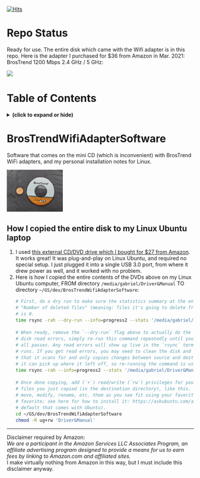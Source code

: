 [![Hits](https://hits.seeyoufarm.com/api/count/incr/badge.svg?url=https%3A%2F%2Fgithub.com%2FElectricRCAircraftGuy%2FBrosTrendWifiAdapterSoftware&count_bg=%2379C83D&title_bg=%23555555&icon=&icon_color=%23E7E7E7&title=views+%28today+%2F+total%29&edge_flat=false)](https://hits.seeyoufarm.com)

# Repo Status

Ready for use. The entire disk which came with the Wifi adapter is in this repo. Here is the adapter I purchased for $36 from Amazon in Mar. 2021: BrosTrend 1200 Mbps 2.4 GHz / 5 GHz:

<a href="https://www.amazon.com/gp/product/B07FCN6WGX?ie=UTF8&psc=1&linkCode=li3&tag=wwwel-20&linkId=6c07e135ac1189388e0d73cc80a89b19&language=en_US&ref_=as_li_ss_il" target="_blank"><img border="0" src="//ws-na.amazon-adsystem.com/widgets/q?_encoding=UTF8&ASIN=B07FCN6WGX&Format=_SL250_&ID=AsinImage&MarketPlace=US&ServiceVersion=20070822&WS=1&tag=wwwel-20&language=en_US" ></a><img src="https://ir-na.amazon-adsystem.com/e/ir?t=wwwel-20&language=en_US&l=li3&o=1&a=B07FCN6WGX" width="1" height="1" border="0" alt="" style="border:none !important; margin:0px !important;" />


# Table of Contents
<details>
<summary><b>(click to expand or hide)</b></summary>
<!-- MarkdownTOC -->

1. [BrosTrendWifiAdapterSoftware](#brostrendwifiadaptersoftware)
    1. [How I copied the entire disk to my Linux Ubuntu laptop](#how-i-copied-the-entire-disk-to-my-linux-ubuntu-laptop)

<!-- /MarkdownTOC -->
</details>


<a id="brostrendwifiadaptersoftware"></a>
# BrosTrendWifiAdapterSoftware
Software that comes on the mini CD (which is inconvenient) with BrosTrend WiFi adapters, and my personal installation notes for Linux.

<p align="left" width="100%">
    <a href="Driver_and_Manual_disk" title="Click to browse BrosTrend Driver_and_Manual_disk files">
            <img width="30%" src="images/disk_photo.jpg"> 
    </a>
</p>

<a id="how-i-copied-the-entire-disk-to-my-linux-ubuntu-laptop"></a>
## How I copied the entire disk to my Linux Ubuntu laptop

1. I used [this external CD/DVD drive which I bought for $27 from Amazon](https://amzn.to/369blHP). It works great! It was plug-and-play on Linux Ubuntu, and required no special setup. I just plugged it into a single USB 3.0 port, from where it drew power as well, and it worked with no problem. 
1. Here is how I copied the entire contents of the DVDs above on my Linux Ubuntu computer, FROM directory `/media/gabriel/Driver&Manual` TO directory `~/GS/dev/BrosTrendWifiAdapterSoftware`:
    ```bash
    # First, do a dry run to make sure the statistics summary at the end all looks good, and that
    # "Number of deleted files" (meaning: files it's going to delete from your destination directory)
    # is 0.
    time rsync -rah --dry-run --info=progress2 --stats '/media/gabriel/Driver&Manual' ~/GS/dev/BrosTrendWifiAdapterSoftware

    # When ready, remove the `--dry-run` flag above to actually do the copy. In the event there are any
    # disk read errors, simply re-run this command repeatedly until you no longer get any errors and it
    # all passes. Any read errors will show up live in the `rsync` terminal output while the command
    # runs. If you get read errors, you may need to clean the disk and try again. `rsync` is great in
    # that it scans for and only copies changes between source and destination, which makes it as though
    # it can pick up where it left off, so re-running the command is usually very fast.
    time rsync -rah --info=progress2 --stats '/media/gabriel/Driver&Manual' ~/GS/dev/BrosTrendWifiAdapterSoftware

    # Once done copying, add (`+`) read/write (`rw`) privileges for your user and group (`ug`) to all
    # files you just copied (in the destination directory), like this. This allows you to be able to
    # move, modify, rename, etc. them as you see fit using your favorite file manager, such as nemo (my
    # favorite; see here for how to install it: https://askubuntu.com/a/1173861/327339) or nautilus (the
    # default that comes with Ubuntu).
    cd ~/GS/dev/BrosTrendWifiAdapterSoftware
    chmod -R ug+rw 'Driver&Manual'
    ```


----

Disclaimer required by Amazon:  
_We are a participant in the Amazon Services LLC Associates Program, an affiliate advertising program designed to provide a means for us to earn fees by linking to Amazon.com and affiliated sites._  
I make virtually nothing from Amazon in this way, but I must include this disclaimer anyway. 
